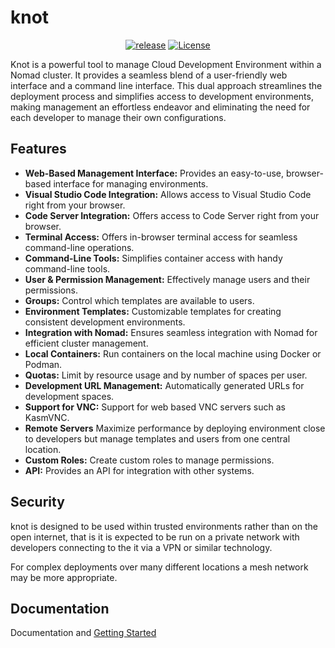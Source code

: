 # knot

<div align="center">

[![release](https://img.shields.io/github/v/release/paularlott/knot)](https://github.com/paularlott/knot/releases/latest)
[![License](https://img.shields.io/badge/License-Apache%202.0-blue.svg)](https://www.apache.org/licenses/LICENSE-2.0)

</div>

Knot is a powerful tool to manage Cloud Development Environment within a Nomad cluster. It provides a seamless blend of a user-friendly web interface and a command line interface. This dual approach streamlines the deployment process and simplifies access to development environments, making management an effortless endeavor and eliminating the need for each developer to manage their own configurations.

## Features

- **Web-Based Management Interface:** Provides an easy-to-use, browser-based interface for managing environments.
- **Visual Studio Code Integration:** Allows access to Visual Studio Code right from your browser.
- **Code Server Integration:** Offers access to Code Server right from your browser.
- **Terminal Access:** Offers in-browser terminal access for seamless command-line operations.
- **Command-Line Tools:** Simplifies container access with handy command-line tools.
- **User & Permission Management:** Effectively manage users and their permissions.
- **Groups:** Control which templates are available to users.
- **Environment Templates:** Customizable templates for creating consistent development environments.
- **Integration with Nomad:** Ensures seamless integration with Nomad for efficient cluster management.
- **Local Containers:** Run containers on the local machine using Docker or Podman.
- **Quotas:** Limit by resource usage and by number of spaces per user.
- **Development URL Management:** Automatically generated URLs for development spaces.
- **Support for VNC:** Support for web based VNC servers such as KasmVNC.
- **Remote Servers** Maximize performance by deploying environment close to developers but manage templates and users from one central location.
- **Custom Roles:** Create custom roles to manage permissions.
- **API:** Provides an API for integration with other systems.

## Security

knot is designed to be used within trusted environments rather than on the open internet, that is it is expected to be run on a private network with developers connecting to the it via a VPN or similar technology.

For complex deployments over many different locations a mesh network may be more appropriate.

## Documentation

Documentation and [Getting Started](https://getknot.dev/docs/getting-started/)

